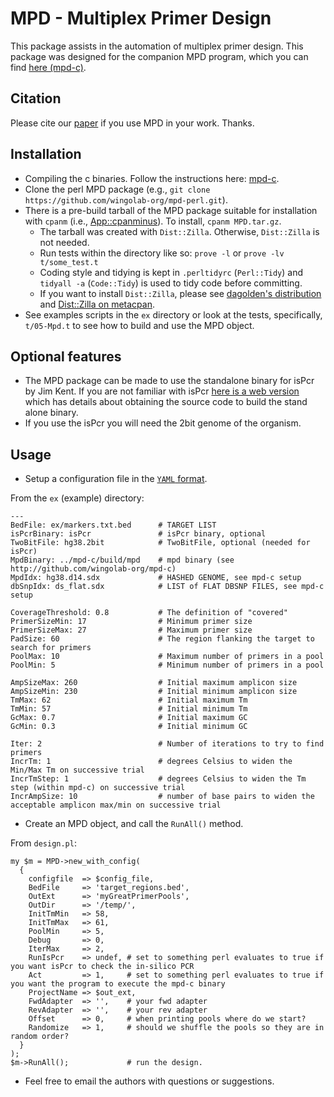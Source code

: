 # MPD - Multiplex Primer Design

This package assists in the automation of multiplex primer design. This package was designed for the companion MPD program, which you can find [here (mpd-c)](http://github.com/wingolab-org/mpd-c).

## Citation

Please cite our [paper](https://bmcbioinformatics.biomedcentral.com/articles/10.1186/s12859-016-1453-3) if you use MPD in your work. Thanks.

## Installation

- Compiling the c binaries. Follow the instructions here: [mpd-c](http://github.com/wingolab-org/mpd-c).
- Clone the perl MPD package (e.g., `git clone https://github.com/wingolab-org/mpd-perl.git`).
- There is a pre-build tarball of the MPD package suitable for installation with `cpanm` (i.e., [App::cpanminus](https://metacpan.org/release/App-cpanminus)). To install, `cpanm MPD.tar.gz`.
  - The tarball was created with `Dist::Zilla`. Otherwise, `Dist::Zilla` is not needed.
  - Run tests within the directory like so: `prove -l` or `prove -lv t/some_test.t`
  - Coding style and tidying is kept in `.perltidyrc` (`Perl::Tidy`) and `tidyall -a` (`Code::Tidy`) is used to tidy code before committing.
  - If you want to install `Dist::Zilla`, please see [dagolden's distribution](https://github.com/dagolden/Dist-Zilla-PluginBundle-DAGOLDEN) and [Dist::Zilla on metacpan](https://metacpan.org/pod/Dist::Zilla).
- See examples scripts in the `ex` directory or look at the tests, specifically, `t/05-Mpd.t` to see how to build and use the MPD object.

## Optional features
- The MPD package can be made to use the standalone binary for isPcr by Jim Kent. If you are not familiar with isPcr [here is a web version](https://genome.ucsc.edu/cgi-bin/hgPcr) which has details about obtaining the source code to build the stand alone binary.
- If you use the isPcr you will need the 2bit genome of the organism.

## Usage

- Setup a configuration file in the [`YAML` format](http://www.yaml.org/).

From the `ex` (example) directory:

    ---
    BedFile: ex/markers.txt.bed      # TARGET LIST
    isPcrBinary: isPcr               # isPcr binary, optional
    TwoBitFile: hg38.2bit            # TwoBitFile, optional (needed for isPcr)
    MpdBinary: ../mpd-c/build/mpd    # mpd binary (see http://github.com/wingolab-org/mpd-c)
    MpdIdx: hg38.d14.sdx             # HASHED GENOME, see mpd-c setup
    dbSnpIdx: ds_flat.sdx            # LIST of FLAT DBSNP FILES, see mpd-c setup

    CoverageThreshold: 0.8           # The definition of "covered"
    PrimerSizeMin: 17                # Minimum primer size
    PrimerSizeMax: 27                # Maximum primer size
    PadSize: 60                      # The region flanking the target to search for primers
    PoolMax: 10                      # Maximum number of primers in a pool
    PoolMin: 5                       # Minimum number of primers in a pool

    AmpSizeMax: 260                  # Initial maximum amplicon size
    AmpSizeMin: 230                  # Initial minimum amplicon size
    TmMax: 62                        # Initial maximum Tm
    TmMin: 57                        # Initial minimum Tm
    GcMax: 0.7                       # Initial maximum GC
    GcMin: 0.3                       # Initial minimum GC

    Iter: 2                          # Number of iterations to try to find primers
    IncrTm: 1                        # degrees Celsius to widen the Min/Max Tm on successive trial
    IncrTmStep: 1                    # degrees Celsius to widen the Tm step (within mpd-c) on successive trial
    IncrAmpSize: 10                  # number of base pairs to widen the acceptable amplicon max/min on successive trial

- Create an MPD object, and call the `RunAll()` method.

From `design.pl`:

    my $m = MPD->new_with_config(
      {
        configfile  => $config_file,
        BedFile     => 'target_regions.bed',
        OutExt      => 'myGreatPrimerPools',
        OutDir      => '/temp/',
        InitTmMin   => 58,
        InitTmMax   => 61,
        PoolMin     => 5,
        Debug       => 0,
        IterMax     => 2,
        RunIsPcr    => undef, # set to something perl evaluates to true if you want isPcr to check the in-silico PCR
        Act         => 1,     # set to something perl evaluates to true if you want the program to execute the mpd-c binary
        ProjectName => $out_ext,
        FwdAdapter  => '',    # your fwd adapter
        RevAdapter  => '',    # your rev adapter
        Offset      => 0,     # when printing pools where do we start?
        Randomize   => 1,     # should we shuffle the pools so they are in random order?
      }
    );
    $m->RunAll();             # run the design.

- Feel free to email the authors with questions or suggestions.
